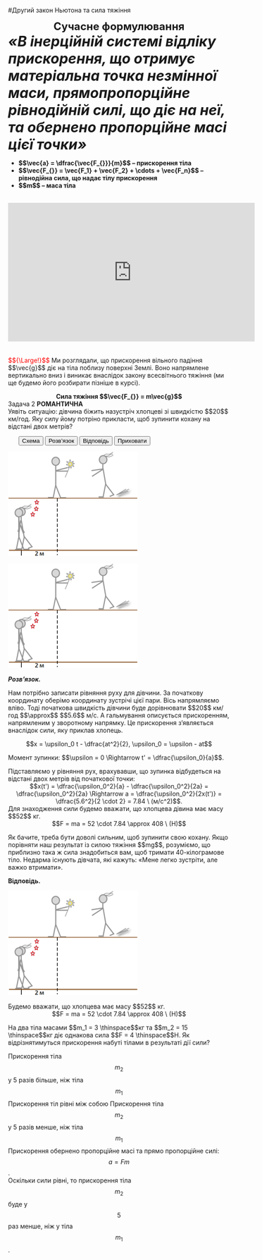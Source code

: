 #Другий закон Ньютона та сила тяжiння

<div align="center"><span class="p1"><b><font size="5">Сучасне формулювання</font></b></span></div>

<div class="space"><font size="6"><i><b>«В iнерцiйній системi вiдлiку прискорення, що отримує матерiальна точка незмiнної маси, прямопропорцiйне рiвнодiйнiй силі, що дiє на неї, та обернено пропорцiйне масi цiєї точки»</b></i></font></div>

<ul>
<li><span class="p1"><b>$$\vec{a} = \dfrac{\vec{F_{}}}{m}$$ – прискорення тіла</b></span>
<br>
</li>
<li><span class="p1"><b>$$\vec{F_{}} = \vec{F_1} + \vec{F_2} + \cdots + \vec{F_n}$$ – рiвнодiйна сила, що надає тiлу прискорення</b></span>
<br>
</li>
<li><span class="p1"><b>$$m$$ – маса тiла</b></span>
<br>
</li>
</ul>

<br>

<div class="fluidMedia">
<iframe width="560" height="315" src="https://www.youtube.com/embed/6WCxmgLJ5TI" frameborder="0" allowfullscreen></iframe>
</div>
<div class="popup">
</div>

<br>

<p class="p3"><font color="red">$${\Large!}$$</font> Ми розглядали, що прискорення вiльного падiння $$\vec{g}$$ дiє на тiла поблизу поверхнi Землi. Воно напрямлене вертикально вниз i виникає внаслiдок закону всесвiтнього тяжiння (ми ще будемо його розбирати пiзнiше в курсi).</div>

<div align="center" class="space"><span class="p1"><b>Сила тяжiння $$\vec{F_{}} = m\vec{g}$$</b></span></div>

<div class="space">
<div class="task-wrap">
<span class="task">Задача 2</span> <b>РОМАНТИЧНА</b>
<div class="task-text">
<div class="space">Уявiть ситуацiю: дiвчина бiжить назустрiч хлопцеві зi швидкiстю $$20$$ км/год. Яку силу йому потрiно прикласти, щоб зупинити кохану на відстані двох метрів?</div>
<p>
<ul class="nav-tab" id="mytab">
<button class="btn" data-target="#plot" data-toggle="pill">Схема</button>
<button class="btn" data-target="#decision" data-toggle="pill">Розв’язок</button>
<button class="btn" data-target="#answer" data-toggle="pill">Вiдповiдь</button>
<button class="btn" data-target="#hide" data-toggle="pill">Приховати</button>
</ul>
<div id="mytab" class="tab-content">
  <div class="tab-pane" id="plot">
<p><div class="space"><img class="image" width="295" height="237" src="/images/chapter_4/8.png"></div> </p>
  </div>
  <div class="tab-pane" id="decision">
<p><div class="space"><img class="image" width="295" height="237" src="/images/chapter_4/8.png"></div> </p>
<p><b><i>Розв’язок.</i> </b> </p>
<p>Нам потрiбно записати рiвняння руху для дiвчини. За початкову координату оберімо координату зустрiчi цiєї пари. Вiсь напрямляємо влiво. Тодi початкова швидкiсть дiвчини буде дорiвнювати $$20$$ км/год $$\approx$$ $$5.6$$ м/с. А гальмування описується прискоренням, напрямленим у зворотному напрямку. Це прискорення з’являється внаслiдок сили, яку приклав хлопець.</p>
 <div class="space" align="center">$$x = \upsilon_0 t - \dfrac{at^2}{2}, \upsilon_0 = \upsilon - at$$</div>
 <p>Момент зупинки: $$\upsilon = 0 \Rightarrow t' = \dfrac{\upsilon_0}{a}$$.</p>
 
 <div class="space">Пiдставляємо у рiвняння рух, врахувавши, що зупинка вiдбудеться на вiдстанi
 двох метрів вiд початкової точки:</div>
 <div class="space" align="center">$$x(t') = \dfrac{\upsilon_0^2}{a} - \dfrac{\upsilon_0^2}{2a} = \dfrac{\upsilon_0^2}{2a} \Rightarrow a = \dfrac{\upsilon_0^2}{2x(t')} = \dfrac{5.6^2}{2 \cdot 2} = 7.84 \ (м/c^2)$$.</div>
 <div class="space">Для знаходження сили будемо вважати, що хлопцева дівина має масу $$52$$ кг.</div>
 <div class="space" align="center">$$F = ma = 52 \cdot 7.84 \approx 408 \  (H)$$</div>
 <p>Як бачите, треба бути доволi сильним, щоб зупинити свою кохану. Якщо порiвняти наш результат із силою тяжiння $$mg$$, розуміємо, що приблизно така ж сила знадобиться вам, щоб тримати 40-кiлограмове тiло. Недарма існують дiвчата, якi кажуть: «Мене легко зустрiти, але важко втримати».</p>
  </div>
  <div class="tab-pane" id="answer"><p><b>Вiдповiдь.</b></p>
<p><div class="space"><img class="image" width="295" height="237" src="/images/chapter_4/8.png"></div> </p>
<div class="space">Будемо вважати, що хлопцева має масу $$52$$ кг.</div>
<div class="space" align="center">$$F = ma = 52 \cdot 7.84 \approx 408 \  (H)$$</div>
  </div>
  <div class="tab-pane" id="hide"></div>
</div>
</p>
</div>
</div>
</div>
<div class="space"></div>



<quiz correctLabel="correct!" incorrectLabel="incorrect!" checkLabel="check ansert">
<question>
<p>На два тіла масами $$m_1 = 3 \thinspace$$кг та $$m_2 = 15 \thinspace$$кг діє однакова сила $$F = 4 \thinspace$$Н. Як відрізнятимуться прискорення набуті тілами в результаті дії сили?</p>
 
<answer> Прискорення тіла $$m_2$$ у 5 разів більше, ніж тіла $$m_1$$</answer>
<answer> Прискорення тіл рівні між собою</answer>
<answer correct> Прискорення тіла $$m_2$$ у 5 разів менше, ніж тіла $$m_1$$</answer>
<explanation>
Прискорення обернено пропорційне масі та прямо пропорційне силі: $$a = Fm$$.<br>Оскільки сили рівні, то прискорення тіла $$m_2$$ буде у $$5$$ раз менше, ніж у тіла $$m_1$$.
</explanation>
</question>
</quiz>
